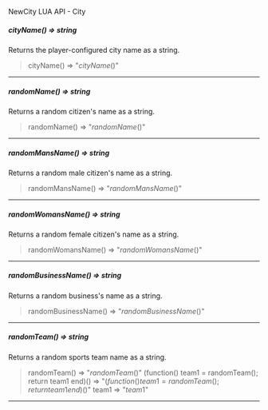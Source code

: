 NewCity LUA API - City

##### cityName() => string

Returns the player-configured city name as a string.

> cityName() => "$cityName()$"

---

##### randomName() => string

Returns a random citizen's name as a string.

> randomName() => "$randomName()$"

---

##### randomMansName() => string

Returns a random male citizen's name as a string.

> randomMansName() => "$randomMansName()$"

---

##### randomWomansName() => string

Returns a random female citizen's name as a string.

> randomWomansName() => "$randomWomansName()$"

---

##### randomBusinessName() => string

Returns a random business's name as a string.

> randomBusinessName() => "$randomBusinessName()$"

---

##### randomTeam() => string

Returns a random sports team name as a string.

> randomTeam() => "$randomTeam()$"
> (function() team1 = randomTeam(); return team1 end)() => "$(function() team1 = randomTeam(); return team1 end)()$"
> team1 => "$team1$"

---


